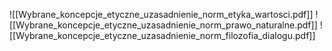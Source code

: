 ![[Wybrane_koncepcje_etyczne_uzasadnienie_norm_etyka_wartosci.pdf]]
![[Wybrane_koncepcje_etyczne_uzasadnienie_norm_prawo_naturalne.pdf]]
![[Wybrane_koncepcje_etyczne_uzasadnienie_norm_filozofia_dialogu.pdf]]